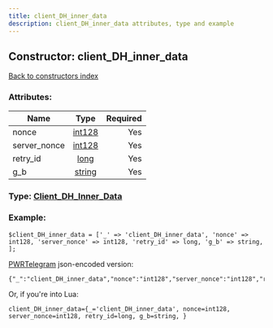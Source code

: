 ```yaml
---
title: client_DH_inner_data
description: client_DH_inner_data attributes, type and example
---
```

## Constructor: client\_DH\_inner\_data  
[Back to constructors index](index.md)



### Attributes:

| Name     |    Type       | Required |
|----------|:-------------:|---------:|
|nonce|[int128](../types/int128.md) | Yes|
|server\_nonce|[int128](../types/int128.md) | Yes|
|retry\_id|[long](../types/long.md) | Yes|
|g\_b|[string](../types/string.md) | Yes|



### Type: [Client\_DH\_Inner\_Data](../types/Client_DH_Inner_Data.md)


### Example:

```
$client_DH_inner_data = ['_' => 'client_DH_inner_data', 'nonce' => int128, 'server_nonce' => int128, 'retry_id' => long, 'g_b' => string, ];
```  

[PWRTelegram](https://pwrtelegram.xyz) json-encoded version:

```
{"_":"client_DH_inner_data","nonce":"int128","server_nonce":"int128","retry_id":"long","g_b":"string"}
```


Or, if you're into Lua:  


```
client_DH_inner_data={_='client_DH_inner_data', nonce=int128, server_nonce=int128, retry_id=long, g_b=string, }

```


